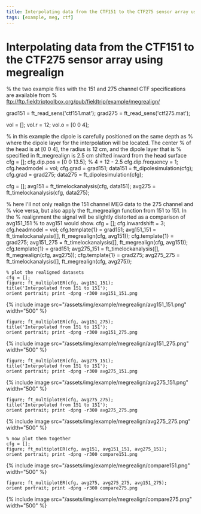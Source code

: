 ```yaml
---
title: Interpolating data from the CTF151 to the CTF275 sensor array using megrealign
tags: [example, meg, ctf]
---
```


# Interpolating data from the CTF151 to the CTF275 sensor array using megrealign


  % the two example files with the 151 and 275 channel CTF specifications are available from
  % ftp://ftp.fieldtriptoolbox.org/pub/fieldtrip/example/megrealign/

  grad151 = ft_read_sens('ctf151.mat');
  grad275 = ft_read_sens('ctf275.mat');

  vol = [];
  vol.r = 12;
  vol.o = [0 0 4];

  % in this example the dipole is carefully positioned on the same depth as
  % where the dipole layer for the interpolation will be located. The center
  % of the head is at [0 0 4], the radius is 12 cm, and the dipole layer that is
  % specified in ft_megrealign is 2.5 cm shifted inward from the head surface
  cfg = [];
  cfg.dip.pos = [0 0 13.5];  % 4 + 12 - 2.5
  cfg.dip.frequency = 1;
  cfg.headmodel = vol;
  cfg.grad = grad151;
  data151 = ft_dipolesimulation(cfg);
  cfg.grad = grad275;
  data275 = ft_dipolesimulation(cfg);

  cfg = [];
  avg151 = ft_timelockanalysis(cfg, data151);
  avg275 = ft_timelockanalysis(cfg, data275);

  % here I'll not only realign the 151 channel MEG data to the 275 channel and
  % vice versa, but also apply the ft_megrealign function from 151 to 151. In the
  % realignment the signal will be slightly distorted as a comparison of avg151_151
  % to avg151 would show.
  cfg = [];
  cfg.inwardshift = 3;
  cfg.headmodel = vol;
  cfg.template{1} = grad151; avg151_151 = ft_timelockanalysis([], ft_megrealign(cfg, avg151));
  cfg.template{1} = grad275; avg151_275 = ft_timelockanalysis([], ft_megrealign(cfg, avg151));
  cfg.template{1} = grad151; avg275_151 = ft_timelockanalysis([], ft_megrealign(cfg, avg275));
  cfg.template{1} = grad275; avg275_275 = ft_timelockanalysis([], ft_megrealign(cfg, avg275));

    % plot the realigned datasets
    cfg = [];
    figure; ft_multiplotER(cfg, avg151_151);
    title('Interpolated from 151 to 151');
    orient portrait; print -dpng -r300 avg151_151.png
{% include image src="/assets/img/example/megrealign/avg151_151.png" width="500" %}

    figure; ft_multiplotER(cfg, avg151_275);
    title('Interpolated from 151 to 151');
    orient portrait; print -dpng -r300 avg151_275.png
{% include image src="/assets/img/example/megrealign/avg151_275.png" width="500" %}

    figure; ft_multiplotER(cfg, avg275_151);
    title('Interpolated from 151 to 151');
    orient portrait; print -dpng -r300 avg275_151.png
{% include image src="/assets/img/example/megrealign/avg275_151.png" width="500" %}

    figure; ft_multiplotER(cfg, avg275_275);
    title('Interpolated from 151 to 151');
    orient portrait; print -dpng -r300 avg275_275.png
{% include image src="/assets/img/example/megrealign/avg275_275.png" width="500" %}

    % now plot them together
    cfg = [];
    figure; ft_multiplotER(cfg, avg151, avg151_151, avg275_151);
    orient portrait; print -dpng -r300 compare151.png
{% include image src="/assets/img/example/megrealign/compare151.png" width="500" %}

    figure; ft_multiplotER(cfg, avg275, avg275_275, avg151_275);
    orient portrait; print -dpng -r300 compare275.png
{% include image src="/assets/img/example/megrealign/compare275.png" width="500" %}
